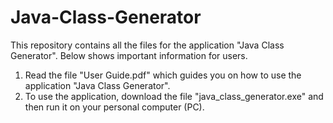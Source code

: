 # Java-Class-Generator
This repository contains all the files for the application "Java Class Generator". Below shows important information for users.

1. Read the file "User Guide.pdf" which guides you on how to use the application "Java Class Generator".
2. To use the application, download the file "java_class_generator.exe" and then run it on your personal computer (PC).
